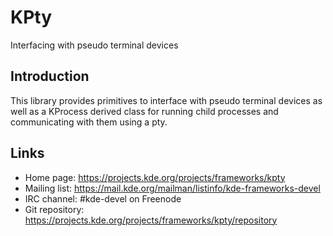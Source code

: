 # KPty

Interfacing with pseudo terminal devices

## Introduction

This library provides primitives to interface with pseudo terminal devices
as well as a KProcess derived class for running child processes and
communicating with them using a pty.

## Links

- Home page: <https://projects.kde.org/projects/frameworks/kpty>
- Mailing list: <https://mail.kde.org/mailman/listinfo/kde-frameworks-devel>
- IRC channel: #kde-devel on Freenode
- Git repository: <https://projects.kde.org/projects/frameworks/kpty/repository>

